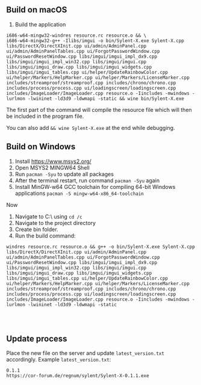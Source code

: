 ## Build on macOS

1. Build the application
```
i686-w64-mingw32-windres resource.rc resource.o && \
i686-w64-mingw32-g++ -Ilibs/imgui -o bin/Sylent-X.exe Sylent-X.cpp libs/DirectX/DirectXInit.cpp ui/admin/AdminPanel.cpp ui/admin/AdminPanelTables.cpp ui/ForgotPasswordWindow.cpp ui/PasswordResetWindow.cpp libs/imgui/imgui_impl_dx9.cpp libs/imgui/imgui_impl_win32.cpp libs/imgui/imgui.cpp libs/imgui/imgui_draw.cpp libs/imgui/imgui_widgets.cpp libs/imgui/imgui_tables.cpp ui/helper/UpdateRainbowColor.cpp ui/helper/Markers/HelpMarker.cpp ui/helper/Markers/LicenseMarker.cpp includes/streamproof/streamproof.cpp includes/chrono/chrono.cpp includes/process/process.cpp ui/loadingscreen/loadingscreen.cpp includes/ImageLoader/ImageLoader.cpp resource.o -Iincludes -mwindows -lurlmon -lwininet -ld3d9 -ldwmapi -static && wine bin/Sylent-X.exe
```

The first part of the command will compile the resource file which will then be included in the program file.

You can also add ``&& wine Sylent-X.exe`` at the end while debugging.

## Build on Windows

1. Install https://www.msys2.org/
2. Open MSYS2 MINGW64 Shell
3. Run ``pacman -Syu`` to update all packages
4. After the terminal restart, run command ``pacman -Syu`` again
5. Install MinGW-w64 GCC toolchain for compiling 64-bit Windows applications
``pacman -S mingw-w64-x86_64-toolchain``

Now
1. Navigate to C:\ using ``cd /c``
2. Navigate to the project directory
3. Create bin folder.
4. Run the build command:
```
windres resource.rc resource.o && g++ -o bin/Sylent-X.exe Sylent-X.cpp libs/DirectX/DirectXInit.cpp ui/admin/AdminPanel.cpp ui/admin/AdminPanelTables.cpp ui/ForgotPasswordWindow.cpp ui/PasswordResetWindow.cpp libs/imgui/imgui_impl_dx9.cpp libs/imgui/imgui_impl_win32.cpp libs/imgui/imgui.cpp libs/imgui/imgui_draw.cpp libs/imgui/imgui_widgets.cpp libs/imgui/imgui_tables.cpp ui/helper/UpdateRainbowColor.cpp ui/helper/Markers/HelpMarker.cpp ui/helper/Markers/LicenseMarker.cpp includes/streamproof/streamproof.cpp includes/chrono/chrono.cpp includes/process/process.cpp ui/loadingscreen/loadingscreen.cpp includes/ImageLoader/ImageLoader.cpp resource.o -Iincludes -mwindows -lurlmon -lwininet -ld3d9 -ldwmapi -static




```


## Update process

Place the new file on the server and update ``latest_version.txt`` accordingly. Example ``latest_version.txt``:

```
0.1.1
https://cor-forum.de/regnum/sylent/Sylent-X-0.1.1.exe
```
